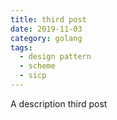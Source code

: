 ```yaml
---
title: third post
date: 2019-11-03
category: golang
tags:
  - design pattern
  - scheme
  - sicp
---
```


A description third post
<!-- more -->